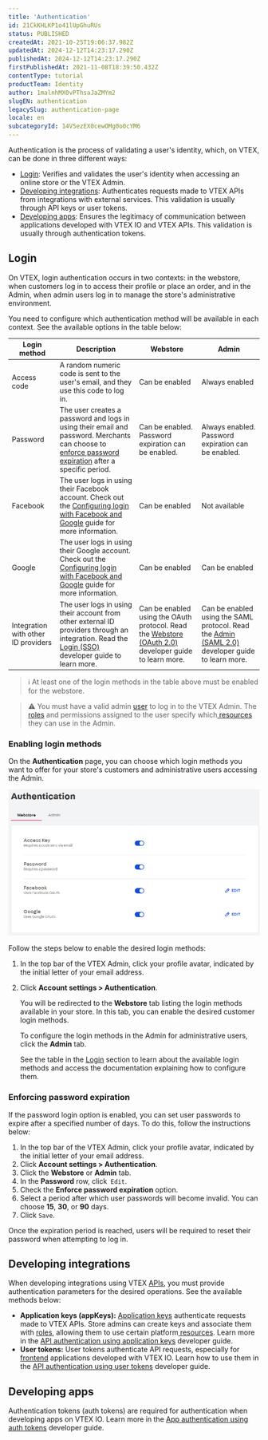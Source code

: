```yaml
---
title: 'Authentication'
id: 21CkKHLKP1o41lUpGhuRUs
status: PUBLISHED
createdAt: 2021-10-25T19:06:37.982Z
updatedAt: 2024-12-12T14:23:17.290Z
publishedAt: 2024-12-12T14:23:17.290Z
firstPublishedAt: 2021-11-08T18:39:50.432Z
contentType: tutorial
productTeam: Identity
author: 1malnhMX0vPThsaJaZMYm2
slugEN: authentication
legacySlug: authentication-page
locale: en
subcategoryId: 14V5ezEX0cewOMg0o0cYM6
---
```


Authentication is the process of validating a user's identity, which, on VTEX, can be done in three different ways:

* [Login](#login): Verifies and validates the user's identity when accessing an online store or the VTEX Admin.
* [Developing integrations](#developing-integrations): Authenticates requests made to VTEX APIs from integrations with external services. This validation is usually through API keys or user tokens.
* [Developing apps](#developing-apps): Ensures the legitimacy of communication between applications developed with VTEX IO and VTEX APIs. This validation is usually through authentication tokens.

## Login

On VTEX, login authentication occurs in two contexts: in the webstore, when customers log in to access their profile or place an order, and in the Admin, when admin users log in to manage the store's administrative environment.

You need to configure which authentication method will be available in each context. See the available options in the table below:

| Login method | Description | Webstore | Admin |
|---|---|---|---|
| Access code | A random numeric code is sent to the user's email, and they use this code to log in. | Can be enabled | Always enabled |
| Password | The user creates a password and logs in using their email and password. Merchants can choose to [enforce password expiration](#enforcing-password-expiration) after a specific period. | Can be enabled. Password expiration can be enabled. | Always enabled. Password expiration can be enabled. |
| Facebook | The user logs in using their Facebook account. Check out the [Configuring login with Facebook and Google](https://help.vtex.com/en/tutorial/configurar-login-com-facebook-e-google--tutorials_513) guide for more information. | Can be enabled | Not available |
| Google | The user logs in using their Google account. Check out the [Configuring login with Facebook and Google](https://help.vtex.com/en/tutorial/configurar-login-com-facebook-e-google--tutorials_513) guide for more information. | Can be enabled | Can be enabled |
| Integration with other ID providers | The user logs in using their account from other external ID providers through an integration. Read the [Login (SSO)](https://developers.vtex.com/docs/guides/login-integration-guide) developer guide to learn more. | Can be enabled using the OAuth protocol.  Read the [Webstore (OAuth 2.0)](https://developers.vtex.com/docs/guides/login-integration-guide-webstore-oauth2) developer guide to learn more. | Can be enabled using the SAML protocol. Read the [Admin (SAML 2.0)](https://developers.vtex.com/docs/guides/login-integration-guide-admin-saml2) developer guide to learn more. |

> ℹ️ At least one of the login methods in the table above must be enabled for the webstore.

> ⚠️ You must have a valid admin [user](https://help.vtex.com/en/tutorial/managing-users--tutorials_512) to log in to the VTEX Admin. The [roles](https://help.vtex.com/en/tutorial/roles--7HKK5Uau2H6wxE1rH5oRbc) and permissions assigned to the user specify which[ resources](https://help.vtex.com/en/tutorial/license-manager-resources--3q6ztrC8YynQf6rdc6euk3) they can use in the Admin.

### Enabling login methods

On the **Authentication** page, you can choose which login methods you want to offer for your store's customers and administrative users accessing the Admin.

![Authentication page](https://raw.githubusercontent.com/vtexdocs/help-center-content/refs/heads/main/docs/en/tutorials/authentication/authentication-basics/authentication_1.png)

Follow the steps below to enable the desired login methods:

1. In the top bar of the VTEX Admin, click your profile avatar, indicated by the initial letter of your email address.
2. Click **Account settings > Authentication**.

    You will be redirected to the **Webstore** tab listing the login methods available in your store. In this tab, you can enable the desired customer login methods.

    To configure the login methods in the Admin for administrative users, click the **Admin** tab.

    See the table in the [Login](#login) section to learn about the available login methods and access the documentation explaining how to configure them.

### Enforcing password expiration

If the password login option is enabled, you can set user passwords to expire after a specified number of days. To do this, follow the instructions below:

1. In the top bar of the VTEX Admin, click your profile avatar, indicated by the initial letter of your email address.
2. Click **Account settings > Authentication**.
3. Click the **Webstore** or **Admin** tab.
4. In the **Password** row, click` Edit`. 
5. Check the **Enforce password expiration** option.
6. Select a period after which user passwords will become invalid. You can choose **15**, **30**, or **90** days.
7. Click `Save`.

Once the expiration period is reached, users will be required to reset their password when attempting to log in.

## Developing integrations

When developing integrations using VTEX [APIs](https://developers.vtex.com/docs/guides/getting-started), you must provide authentication parameters for the desired operations. See the available methods below:

- **Application keys (appKeys):** [Application keys](https://help.vtex.com/en/tutorial/application-keys--2iffYzlvvz4BDMr6WGUtet) authenticate requests made to VTEX APIs. Store admins can create keys and associate them with [roles](https://help.vtex.com/en/tutorial/roles--7HKK5Uau2H6wxE1rH5oRbc), allowing them to use certain platform[ resources](https://help.vtex.com/en/tutorial/license-manager-resources--3q6ztrC8YynQf6rdc6euk3). Learn more in the [API authentication using application keys](https://developers.vtex.com/docs/guides/api-authentication-using-application-keys) developer guide.
-	**User tokens:** User tokens authenticate API requests, especially for[ frontend](https://help.vtex.com/en/tracks/store-development--3fHF3GIjK8UugnQKIakpl9/5DTcawNjc5MovtD7HNqURl) applications developed with VTEX IO. Learn how to use them in the [API authentication using user tokens](https://developers.vtex.com/docs/guides/api-authentication-using-user-tokens) developer guide.

## Developing apps

Authentication tokens (auth tokens) are required for authentication when developing apps on VTEX IO. Learn more in the [App authentication using auth tokens](https://developers.vtex.com/docs/guides/app-authentication-using-auth-tokens) developer guide.
